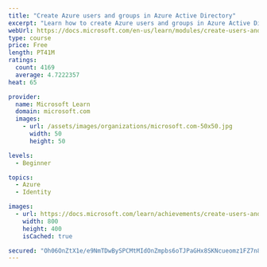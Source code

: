 ```yaml
---
title: "Create Azure users and groups in Azure Active Directory"
excerpt: "Learn how to create Azure users and groups in Azure Active Directory."
webUrl: https://docs.microsoft.com/en-us/learn/modules/create-users-and-groups-in-azure-active-directory/
type: course
price: Free
length: PT41M
ratings:
  count: 4169
  average: 4.7222357
heat: 65

provider:
  name: Microsoft Learn
  domain: microsoft.com
  images:
    - url: /assets/images/organizations/microsoft.com-50x50.jpg
      width: 50
      height: 50

levels:
  - Beginner

topics:
  - Azure
  - Identity

images:
  - url: https://docs.microsoft.com/learn/achievements/create-users-and-groups-in-azure-active-directory-social.png
    width: 800
    height: 400
    isCached: true

secured: "Oh06OnZtX1e/e9NmTDwBySPCMtMIdOnZmpbs6oTJPaGHx8SKNcueomz1FZ7n8Y7JrHH39sZSR3C/IhPdYNsdCaZB/XLMcpehzMVLNAO2GLLo7UnP0jG4Q2ADTQkPItLnV4UkEylc6+DI0dKBPlkApYQPtWqRFSdlHUIhYAhwXU+tUQVJB3fW7CJNKNCKSiZ6ed9qViRnJzCf1u1puoZg2nJMY36ItyixnZq9g+iZsemwBDOO0oNosB6tMCGf29PxNUR6gTf2KMP1GB+Q9hBppnpvuA9XKG2CMT2AgQ1hb4y6SuVBjGD07tTJZC5m11gyhXXaZNblXEm3PH2EI73+luTDvWQ1+lAapKLUvtgpaToFxBHMp/yYBsnk2vya1xmDKsyN333nJq5IvQhvfMfZnQvv6BfVJ2hyxrauRbuv9Us=;0WZ2iCuRyl2Ay7NzyMl7YA=="
---
```


